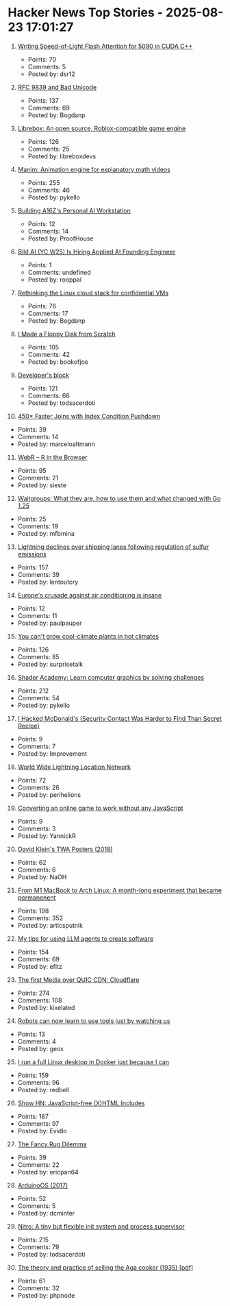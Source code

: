 # Hacker News Top Stories - 2025-08-23 17:01:27

1. [Writing Speed-of-Light Flash Attention for 5090 in CUDA C++](https://gau-nernst.github.io/fa-5090/)
   - Points: 70
   - Comments: 5
   - Posted by: dsr12

2. [RFC 9839 and Bad Unicode](https://www.tbray.org/ongoing/When/202x/2025/08/14/RFC9839)
   - Points: 137
   - Comments: 69
   - Posted by: Bogdanp

3. [Librebox: An open source, Roblox-compatible game engine](https://github.com/librebox-devs/librebox-demo)
   - Points: 126
   - Comments: 25
   - Posted by: libreboxdevs

4. [Manim: Animation engine for explanatory math videos](https://github.com/3b1b/manim)
   - Points: 255
   - Comments: 46
   - Posted by: pykello

5. [Building A16Z's Personal AI Workstation](https://a16z.com/building-a16zs-personal-ai-workstation-with-four-nvidia-rtx-6000-pro-blackwell-max-q-gpus/)
   - Points: 12
   - Comments: 14
   - Posted by: ProofHouse

6. [Bild AI (YC W25) Is Hiring Applied AI Founding Engineer](https://www.workatastartup.com/jobs/75647)
   - Points: 1
   - Comments: undefined
   - Posted by: rooppal

7. [Rethinking the Linux cloud stack for confidential VMs](https://lwn.net/Articles/1030818/)
   - Points: 76
   - Comments: 17
   - Posted by: Bogdanp

8. [I Made a Floppy Disk from Scratch](https://kottke.org/25/08/i-made-a-floppy-disk-from-scratch)
   - Points: 105
   - Comments: 42
   - Posted by: bookofjoe

9. [Developer's block](https://underlap.org/developers-block/)
   - Points: 121
   - Comments: 66
   - Posted by: todsacerdoti

10. [450× Faster Joins with Index Condition Pushdown](https://readyset.io/blog/optimizing-straddled-joins-in-readyset-from-hash-joins-to-index-condition-pushdown)
   - Points: 39
   - Comments: 14
   - Posted by: marceloaltmann

11. [WebR – R in the Browser](https://docs.r-wasm.org/webr/latest/)
   - Points: 95
   - Comments: 21
   - Posted by: sieste

12. [Waitgroups: What they are, how to use them and what changed with Go 1.25](https://mfbmina.dev/en/posts/waitgroups/)
   - Points: 25
   - Comments: 19
   - Posted by: mfbmina

13. [Lightning declines over shipping lanes following regulation of sulfur emissions](https://theconversation.com/the-world-regulated-sulfur-in-ship-fuels-and-the-lightning-stopped-249445)
   - Points: 157
   - Comments: 39
   - Posted by: lentoutcry

14. [Europe's crusade against air conditioning is insane](https://www.noahpinion.blog/p/europes-crusade-against-air-conditioning)
   - Points: 12
   - Comments: 11
   - Posted by: paulpauper

15. [You can't grow cool-climate plants in hot climates](https://www.crimepaysbutbotanydoesnt.com/blog/why-you-cant-grow-cool-climate-plants-in-hot-climates)
   - Points: 126
   - Comments: 85
   - Posted by: surprisetalk

16. [Shader Academy: Learn computer graphics by solving challenges](https://shaderacademy.com/)
   - Points: 212
   - Comments: 54
   - Posted by: pykello

17. [I Hacked McDonald's (Security Contact Was Harder to Find Than Secret Recipe)](https://bobdahacker.com/blog/mcdonalds-security-vulnerabilities)
   - Points: 9
   - Comments: 7
   - Posted by: Improvement

18. [World Wide Lightning Location Network](https://wwlln.net/)
   - Points: 72
   - Comments: 26
   - Posted by: perihelions

19. [Converting an online game to work without any JavaScript](https://bejofo.com/blog/no-js-game-case-study)
   - Points: 9
   - Comments: 3
   - Posted by: YannickR

20. [David Klein's TWA Posters (2018)](https://flashbak.com/david-kleins-magnificent-twa-posters-404428/)
   - Points: 62
   - Comments: 6
   - Posted by: NaOH

21. [From M1 MacBook to Arch Linux: A month-long experiment that became permanenent](https://www.ssp.sh/blog/macbook-to-arch-linux-omarchy/)
   - Points: 198
   - Comments: 352
   - Posted by: articsputnik

22. [My tips for using LLM agents to create software](https://efitz-thoughts.blogspot.com/2025/08/my-experience-creating-software-with_22.html)
   - Points: 154
   - Comments: 69
   - Posted by: efitz

23. [The first Media over QUIC CDN: Cloudflare](https://moq.dev/blog/first-cdn/)
   - Points: 274
   - Comments: 108
   - Posted by: kixelated

24. [Robots can now learn to use tools just by watching us](https://techxplore.com/news/2025-08-robots-tools.html)
   - Points: 13
   - Comments: 4
   - Posted by: geox

25. [I run a full Linux desktop in Docker just because I can](https://www.howtogeek.com/i-run-a-full-linux-desktop-in-docker-just-because-i-can/)
   - Points: 159
   - Comments: 96
   - Posted by: redbell

26. [Show HN: JavaScript-free (X)HTML Includes](https://github.com/Evidlo/xsl-website)
   - Points: 187
   - Comments: 97
   - Posted by: Evidlo

27. [The Fancy Rug Dilemma](https://epan.land/essays/2025-8_FancyRugDilemma)
   - Points: 39
   - Comments: 22
   - Posted by: ericpan64

28. [ArduinoOS (2017)](https://github.com/DrBubble/ArduinoOS)
   - Points: 52
   - Comments: 5
   - Posted by: dcminter

29. [Nitro: A tiny but flexible init system and process supervisor](https://git.vuxu.org/nitro/about/)
   - Points: 215
   - Comments: 79
   - Posted by: todsacerdoti

30. [The theory and practice of selling the Aga cooker (1935) [pdf]](https://comeadwithus.wordpress.com/wp-content/uploads/2012/08/the-theory-and-practice-of-selling-the-aga-cooker.pdf)
   - Points: 61
   - Comments: 32
   - Posted by: phpnode

